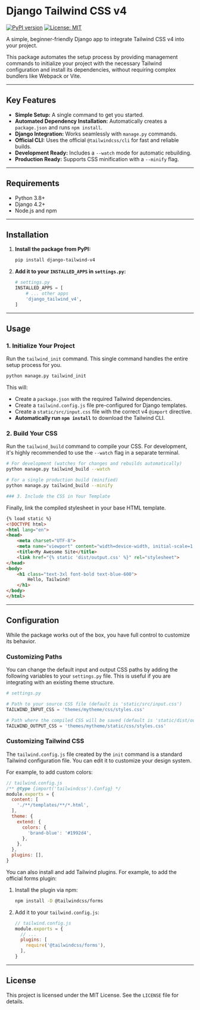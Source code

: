 # Django Tailwind CSS v4

[![PyPI version](https://img.shields.io/pypi/v/django-tailwind-v4.svg)](https://pypi.org/project/django-tailwind-v4/)
[![License: MIT](https://img.shields.io/badge/License-MIT-yellow.svg)](https://opensource.org/licenses/MIT)

A simple, beginner-friendly Django app to integrate Tailwind CSS v4 into your project.

This package automates the setup process by providing management commands to initialize your project with the necessary Tailwind configuration and install its dependencies, without requiring complex bundlers like Webpack or Vite.

---
## Key Features

* **Simple Setup:** A single command to get you started.
* **Automated Dependency Installation:** Automatically creates a `package.json` and runs `npm install`.
* **Django Integration:** Works seamlessly with `manage.py` commands.
* **Official CLI:** Uses the official `@tailwindcss/cli` for fast and reliable builds.
* **Development Ready:** Includes a `--watch` mode for automatic rebuilding.
* **Production Ready:** Supports CSS minification with a `--minify` flag.

---
## Requirements

* Python 3.8+
* Django 4.2+
* Node.js and npm

---
## Installation

1.  **Install the package from PyPI:**
    ```bash
    pip install django-tailwind-v4
    ```

2.  **Add it to your `INSTALLED_APPS` in `settings.py`:**
    ```python
    # settings.py
    INSTALLED_APPS = [
        # ... other apps
        'django_tailwind_v4',
    ]
    ```

---
## Usage

### 1. Initialize Your Project

Run the `tailwind_init` command. This single command handles the entire setup process for you.

```bash
python manage.py tailwind_init
```

This will:
* Create a `package.json` with the required Tailwind dependencies.
* Create a `tailwind.config.js` file pre-configured for Django templates.
* Create a `static/src/input.css` file with the correct v4 `@import` directive.
* **Automatically run `npm install`** to download the Tailwind CLI.

### 2. Build Your CSS

Run the `tailwind_build` command to compile your CSS. For development, it's highly recommended to use the `--watch` flag in a separate terminal.

```bash
# For development (watches for changes and rebuilds automatically)
python manage.py tailwind_build --watch

# For a single production build (minified)
python manage.py tailwind_build --minify

### 3. Include the CSS in Your Template
```
Finally, link the compiled stylesheet in your base HTML template.

```html
{% load static %}
<!DOCTYPE html>
<html lang="en">
<head>
    <meta charset="UTF-8">
    <meta name="viewport" content="width=device-width, initial-scale=1.0">
    <title>My Awesome Site</title>
    <link href="{% static 'dist/output.css' %}" rel="stylesheet">
</head>
<body>
    <h1 class="text-3xl font-bold text-blue-600">
        Hello, Tailwind!
    </h1>
</body>
</html>
```
---
## Configuration

While the package works out of the box, you have full control to customize its behavior.

### Customizing Paths

You can change the default input and output CSS paths by adding the following variables to your `settings.py` file. This is useful if you are integrating with an existing theme structure.

```python
# settings.py

# Path to your source CSS file (default is 'static/src/input.css')
TAILWIND_INPUT_CSS = 'themes/mytheme/css/styles.css'

# Path where the compiled CSS will be saved (default is 'static/dist/output.css')
TAILWIND_OUTPUT_CSS = 'themes/mytheme/static/css/styles.css'
```
### Customizing Tailwind CSS

The `tailwind.config.js` file created by the `init` command is a standard Tailwind configuration file. You can edit it to customize your design system.

For example, to add custom colors:
```javascript
// tailwind.config.js
/** @type {import('tailwindcss').Config} */
module.exports = {
  content: [
    './**/templates/**/*.html',
  ],
  theme: {
    extend: {
      colors: {
        'brand-blue': '#1992d4',
      },
    },
  },
  plugins: [],
}
```

You can also install and add Tailwind plugins. For example, to add the official forms plugin:

1.  Install the plugin via npm:
    ```bash
    npm install -D @tailwindcss/forms
    ```
2.  Add it to your `tailwind.config.js`:
    ```javascript
    // tailwind.config.js
    module.exports = {
      // ...
      plugins: [
        require('@tailwindcss/forms'),
      ],
    }
    ```

---
## License

This project is licensed under the MIT License. See the `LICENSE` file for details.